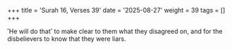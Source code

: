 +++
title = 'Surah 16, Verses 39'
date = '2025-08-27'
weight = 39
tags = []
+++

˹He will do that˺ to make clear to them what they disagreed on, and for the disbelievers to know that they were liars.